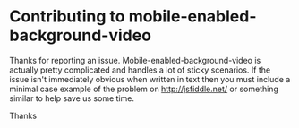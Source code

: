 # Contributing to mobile-enabled-background-video

Thanks for reporting an issue. Mobile-enabled-background-video is actually pretty complicated and
handles a lot of sticky scenarios. If the issue isn't immediately obvious when
written in text then you must include a minimal case example of the problem on
<http://jsfiddle.net/> or something similar to help save us some time.

Thanks
